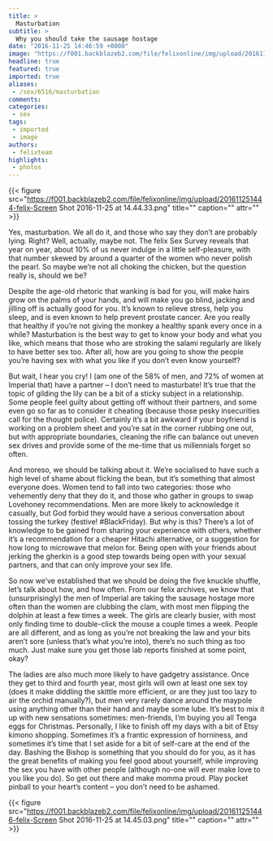 ```yaml
---
title: >
  Masturbation
subtitle: >
  Why you should take the sausage hostage
date: "2016-11-25 14:46:59 +0000"
image: "https://f001.backblazeb2.com/file/felixonline/img/upload/201611251446-felix-Screen Shot 2016-11-25 at 14.46.13.png"
headline: true
featured: true
imported: true
aliases:
 - /sex/6516/masturbation
comments:
categories:
 - sex
tags:
 - imported
 - image
authors:
 - felixteam
highlights:
 - photos
---
```


{{< figure src="https://f001.backblazeb2.com/file/felixonline/img/upload/201611251444-felix-Screen Shot 2016-11-25 at 14.44.33.png" title="" caption="" attr="" >}}

Yes, masturbation. We all do it, and those who say they don’t are probably lying. Right? Well, actually, maybe not. The felix Sex Survey reveals that year on year, about 10% of us never indulge in a little self-pleasure, with that number skewed by around a quarter of the women who never polish the pearl. So maybe we’re not all choking the chicken, but the question really is, should we be?

Despite the age-old rhetoric that wanking is bad for you, will make hairs grow on the palms of your hands, and will make you go blind, jacking and jilling off is actually good for you. It’s known to relieve stress, help you sleep, and is even known to help prevent prostate cancer. Are you really that healthy if you’re not giving the monkey a healthy spank every once in a while?
Masturbation is the best way to get to know your body and what you like, which means that those who are stroking the salami regularly are likely to have better sex too. After all, how are you going to show the people you’re having sex with what you like if you don’t even know yourself?

But wait, I hear you cry! I (am one of the 58% of men, and 72% of women at Imperial that) have a partner – I don’t need to masturbate! It’s true that the topic of gilding the lily can be a bit of a sticky subject in a relationship. Some people feel guilty about getting off without their partners, and some even go so far as to consider it cheating (because those pesky insecurities call for the thought police). Certainly it’s a bit awkward if your boyfriend is working on a problem sheet and you’re sat in the corner rubbing one out, but with appropriate boundaries, cleaning the rifle can balance out uneven sex drives and provide some of the me-time that us millennials forget so often.

And moreso, we should be talking about it. We’re socialised to have such a high level of shame about flicking the bean, but it’s something that almost everyone does. Women tend to fall into two categories: those who vehemently deny that they do it, and those who gather in groups to swap Lovehoney recommendations. Men are more likely to acknowledge it casually, but God forbid they would have a serious conversation about tossing the turkey (festive! #BlackFriday).
But why is this? There’s a lot of knowledge to be gained from sharing your experience with others, whether it’s a recommendation for a cheaper Hitachi alternative, or a suggestion for how long to microwave that melon for. Being open with your friends  about jerking the gherkin is a good step towards being open with your sexual partners, and that can only improve your sex life.

So now we’ve established that we should be doing the five knuckle shuffle, let’s talk about how, and how often. From our felix archives, we know that (unsurprisingly) the men of Imperial are taking the sausage hostage more often than the women are clubbing the clam, with most men flipping the dolphin at least a few times a week. The girls are clearly busier, with most only finding time to double-click the mouse a couple times a week. People are all different, and as long as you’re not breaking the law and your bits aren’t sore (unless that’s what you’re into), there’s no such thing as too much. Just make sure you get those lab reports finished at some point, okay?

The ladies are also much more likely to have gadgetry assistance. Once they get to third and fourth year, most girls will own at least one sex toy (does it make diddling the skittle more efficient, or are they just too lazy to air the orchid manually?), but men very rarely dance around the maypole using anything other than their hand and maybe some lube. It’s best to mix it up with new sensations sometimes: men-friends, I’m buying you all Tenga eggs for Christmas.
Personally, I like to finish off my days with a bit of Etsy kimono shopping. Sometimes it’s a frantic expression of horniness, and sometimes it’s time that I set aside for a bit of self-care at the end of the day. Bashing the Bishop is something that you should do for you, as it has the great benefits of making you feel good about yourself, while improving the sex you have with other people (although no-one will ever make love to you like you do). So get out there and make momma proud. Play pocket pinball to your heart’s content – you don’t need to be ashamed.

{{< figure src="https://f001.backblazeb2.com/file/felixonline/img/upload/201611251446-felix-Screen Shot 2016-11-25 at 14.45.03.png" title="" caption="" attr="" >}}
